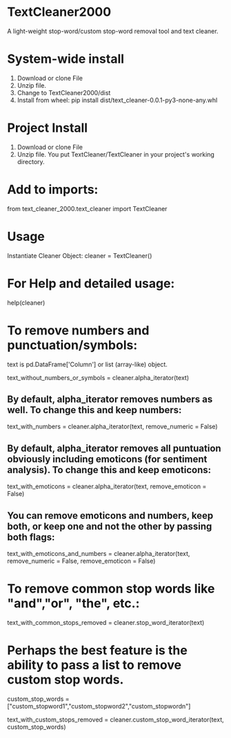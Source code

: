 # TextCleaner2000
A light-weight stop-word/custom stop-word removal tool and text cleaner.

# System-wide install
1) Download or clone File
2) Unzip file.
3) Change to TextCleaner2000/dist
4) Install from wheel:
   pip install dist/text_cleaner-0.0.1-py3-none-any.whl
   
# Project Install
1) Download or clone File
2) Unzip file. You put TextCleaner/TextCleaner in your project's working directory. 

# Add to imports:

from  text_cleaner_2000.text_cleaner import TextCleaner

# Usage
Instantiate Cleaner Object:
cleaner = TextCleaner()

# For Help and detailed usage:
help(cleaner)

# To remove numbers and punctuation/symbols:
text is pd.DataFrame['Column'] or list (array-like) object.

text_without_numbers_or_symbols = cleaner.alpha_iterator(text)

## By default, alpha_iterator removes numbers as well. To change this and keep numbers:
text_with_numbers = cleaner.alpha_iterator(text, remove_numeric = False)

## By default, alpha_iterator removes all puntuation obviously including emoticons (for sentiment analysis). To change this and keep emoticons:
text_with_emoticons = cleaner.alpha_iterator(text, remove_emoticon = False)

## You can remove emoticons and numbers, keep both, or keep one and not the other by passing both flags:
text_with_emoticons_and_numbers = cleaner.alpha_iterator(text, remove_numeric = False, remove_emoticon = False)

# To remove common stop words like "and","or", "the", etc.:
text_with_common_stops_removed = cleaner.stop_word_iterator(text)

# Perhaps the best feature is the ability to pass a list to remove custom stop words.

custom_stop_words =["custom_stopword1","custom_stopword2","custom_stopwordn"]

text_with_custom_stops_removed  = cleaner.custom_stop_word_iterator(text, custom_stop_words)
